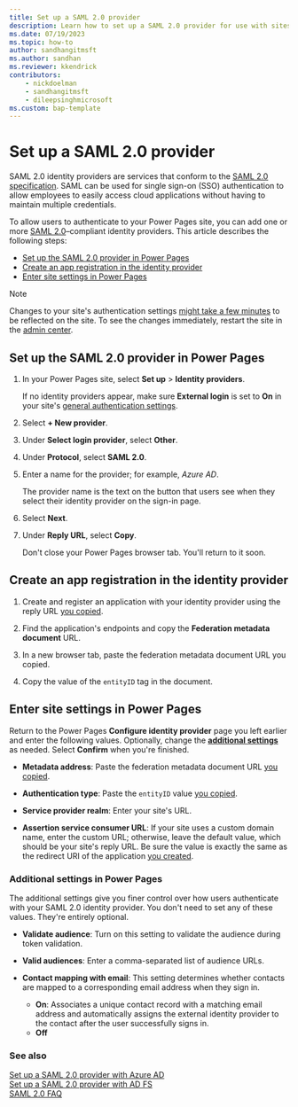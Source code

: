 ```yaml
---
title: Set up a SAML 2.0 provider
description: Learn how to set up a SAML 2.0 provider for use with sites you create with Microsoft Power Pages.
ms.date: 07/19/2023
ms.topic: how-to
author: sandhangitmsft
ms.author: sandhan
ms.reviewer: kkendrick
contributors:
    - nickdoelman
    - sandhangitmsft
    - dileepsinghmicrosoft
ms.custom: bap-template
---
```


# Set up a SAML 2.0 provider

SAML 2.0 identity providers are services that conform to the [SAML 2.0 specification](https://docs.oasis-open.org/security/saml/Post2.0/sstc-saml-tech-overview-2.0-cd-02.html). SAML can be used for single sign-on (SSO) authentication to allow employees to easily access cloud applications without having to maintain multiple credentials.

To allow users to authenticate to your Power Pages site, you can add one or more [SAML 2.0](https://docs.oasis-open.org/security/saml/Post2.0/sstc-saml-tech-overview-2.0-cd-02.html)&ndash;compliant identity providers. This article describes the following steps:

- [Set up the SAML 2.0 provider in Power Pages](#set-up-the-saml-20-provider-in-power-pages)
- [Create an app registration in the identity provider](#create-an-app-registration-in-the-identity-provider)
- [Enter site settings in Power Pages](#enter-site-settings-in-power-pages)

> [!NOTE]
> Changes to your site's authentication settings [might take a few minutes](/power-apps/maker/portals/admin/clear-server-side-cache#caching-changes-for-portals-with-version-926x-or-later) to be reflected on the site. To see the changes immediately, restart the site in the [admin center](../../admin/admin-overview.md).

## Set up the SAML 2.0 provider in Power Pages

1. In your Power Pages site, select **Set up** > **Identity providers**.

    If no identity providers appear, make sure **External login** is set to **On** in your site's [general authentication settings](configure-site.md#select-general-authentication-settings).

1. Select **+ New provider**.

1. Under **Select login provider**, select **Other**.

1. Under **Protocol**, select **SAML 2.0**.

1. Enter a name for the provider; for example, *Azure AD*.

    The provider name is the text on the button that users see when they select their identity provider on the sign-in page.

1. Select **Next**.

1. Under **Reply URL**, select **Copy**.

    Don't close your Power Pages browser tab. You'll return to it soon.

## Create an app registration in the identity provider

1. Create and register an application with your identity provider using the reply URL [you copied](#set-up-the-saml-20-provider-in-power-pages).

1. Find the application's endpoints and copy the **Federation metadata document** URL.

1. In a new browser tab, paste the federation metadata document URL you copied.

1. Copy the value of the `entityID` tag in the document.

## Enter site settings in Power Pages

Return to the Power Pages **Configure identity provider** page you left earlier and enter the following values. Optionally, change the [**additional settings**](#additional-settings-in-power-pages) as needed. Select **Confirm** when you're finished.

- **Metadata address**: Paste the federation metadata document URL [you copied](#create-an-app-registration-in-the-identity-provider).

- **Authentication type**: Paste the `entityID` value [you copied](#create-an-app-registration-in-the-identity-provider).

- **Service provider realm**: Enter your site's URL.

- **Assertion service consumer URL**: If your site uses a custom domain name, enter the custom URL; otherwise, leave the default value, which should be your site's reply URL. Be sure the value is exactly the same as the redirect URI of the application [you created](#create-an-app-registration-in-the-identity-provider).

### Additional settings in Power Pages

The additional settings give you finer control over how users authenticate with your SAML 2.0 identity provider. You don't need to set any of these values. They're entirely optional.

- **Validate audience**: Turn on this setting to validate the audience during token validation.

- **Valid audiences**: Enter a comma-separated list of audience URLs.

- **Contact mapping with email**: This setting determines whether contacts are mapped to a corresponding email address when they sign in.

  - **On**: Associates a unique contact record with a matching email address and automatically assigns the external identity provider to the contact after the user successfully signs in.
  - **Off**

### See also

[Set up a SAML 2.0 provider with Azure AD](saml2-settings-azure-ad.md)  
[Set up a SAML 2.0 provider with AD FS](saml2-settings.md)  
[SAML 2.0 FAQ](saml2-faqs.md)
